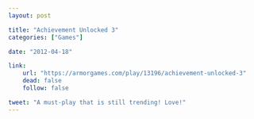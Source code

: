 ```yaml
---
layout: post

title: "Achievement Unlocked 3"
categories: ["Games"]

date: "2012-04-18"

link:
    url: "https://armorgames.com/play/13196/achievement-unlocked-3"
    dead: false
    follow: false

tweet: "A must-play that is still trending! Love!"
---
```

